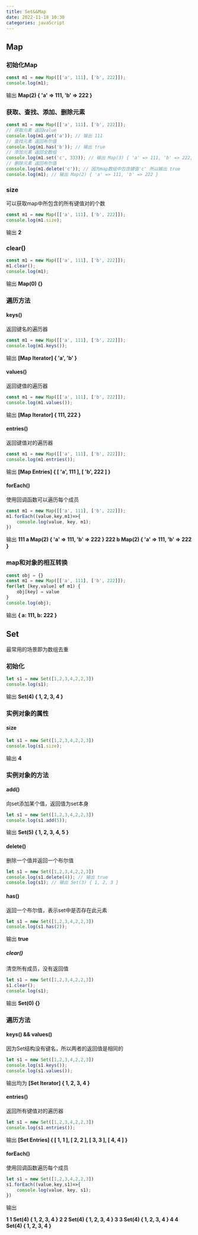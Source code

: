 ```yaml
---
title: Set&&Map
date: 2022-11-18 10:30
categories: javaScript
---
```

## Map

### 初始化Map

``` javascript
const m1 = new Map([['a', 111], ['b', 222]]);
console.log(m1);
```

输出 **Map(2) { 'a' => 111, 'b' => 222 }**

### 获取、查找、添加、删除元素

``` javascript
const m1 = new Map([['a', 111], ['b', 222]]);
// 获取元素 返回value
console.log(m1.get('a')); // 输出 111
// 查找元素 返回布尔值
console.log(m1.has('b')); // 输出 true
// 添加元素 返回全数组
console.log(m1.set('c', 333)); // 输出 Map(3) { 'a' => 111, 'b' => 222, 'c' => 333 }
// 删除元素 返回布尔值
console.log(m1.delete('c')); // 因为map数组中包含键值'c' 所以输出 true
console.log(m1); // 输出 Map(2) { 'a' => 111, 'b' => 222 }
```

<!-- more -->

### size

可以获取map中所包含的所有键值对的个数

``` javascript
const m1 = new Map([['a', 111], ['b', 222]]);
console.log(m1.size);
```

输出 **2**

### clear()

``` javascript
const m1 = new Map([['a', 111], ['b', 222]]);
m1.clear();
console.log(m1);
```

输出 **Map(0) {}**

### 遍历方法

#### keys() 

返回键名的遍历器

```javascript
const m1 = new Map([['a', 111], ['b', 222]]);
console.log(m1.keys());
```

输出 **[Map Iterator] { 'a', 'b' }**

#### values()

返回键值的遍历器

```javascript
const m1 = new Map([['a', 111], ['b', 222]]);
console.log(m1.values());
```

输出 **[Map Iterator] { 111, 222 }**

#### entries()

返回键值对的遍历器

```javascript
const m1 = new Map([['a', 111], ['b', 222]]);
console.log(m1.entries());
```

输出 **[Map Entries] { [ 'a', 111 ], [ 'b', 222 ] }**

#### forEach()

使用回调函数可以遍历每个成员

```javascript
const m1 = new Map([['a', 111], ['b', 222]]);
m1.forEach((value,key,m1)=>{
    console.log(value, key, m1);
})
```

输出 **111 a Map(2) { 'a' => 111, 'b' => 222 }
         222 b Map(2) { 'a' => 111, 'b' => 222 }**

### map和对象的相互转换

```javascript
const obj = {}
const m1 = new Map([['a', 111], ['b', 222]]);
for(let [key,value] of m1) {
    obj[key] = value
}
console.log(obj);
```

输出 **{ a: 111, b: 222 }**

## Set

最常用的场景即为数组去重

### 初始化

```javascript
let s1 = new Set([1,2,3,4,2,2,3])
console.log(s1);
```

输出 **Set(4) { 1, 2, 3, 4 }**

### 实例对象的属性

#### size

```javascript
let s1 = new Set([1,2,3,4,2,2,3])
console.log(s1.size);
```

输出 **4**

### 实例对象的方法

#### add()

向set添加某个值，返回值为set本身

```javascript
let s1 = new Set([1,2,3,4,2,2,3])
console.log(s1.add(5));
```

输出 **Set(5) { 1, 2, 3, 4, 5 }**

#### delete()

删除一个值并返回一个布尔值

```javascript
let s1 = new Set([1,2,3,4,2,2,3])
console.log(s1.delete(4)); // 输出 true
console.log(s1); // 输出 Set(3) { 1, 2, 3 }
```

#### has()

返回一个布尔值，表示set中是否存在此元素

```javascript
let s1 = new Set([1,2,3,4,2,2,3])
console.log(s1.has(2));
```

输出 **true**

##### clear()

清空所有成员，没有返回值

```javascript
let s1 = new Set([1,2,3,4,2,2,3])
s1.clear();
console.log(s1);
```

输出 **Set(0) {}**

### 遍历方法

#### keys() && values()

因为Set结构没有键名，所以两者的返回值是相同的

```javascript
let s1 = new Set([1,2,3,4,2,2,3])
console.log(s1.keys());
console.log(s1.values());
```

输出均为 **[Set Iterator] { 1, 2, 3, 4 }**

#### entries()

返回所有键值对的遍历器

```javascript
let s1 = new Set([1,2,3,4,2,2,3])
console.log(s1.entries());
```

输出 **[Set Entries] { [ 1, 1 ], [ 2, 2 ], [ 3, 3 ], [ 4, 4 ] }**

#### forEach()

使用回调函数遍历每个成员

```javascript
let s1 = new Set([1,2,3,4,2,2,3])
s1.forEach((value,key,s1)=>{
    console.log(value, key, s1);
})
```

输出

**1 1 Set(4) { 1, 2, 3, 4 }
2 2 Set(4) { 1, 2, 3, 4 }
3 3 Set(4) { 1, 2, 3, 4 }
4 4 Set(4) { 1, 2, 3, 4 }**

